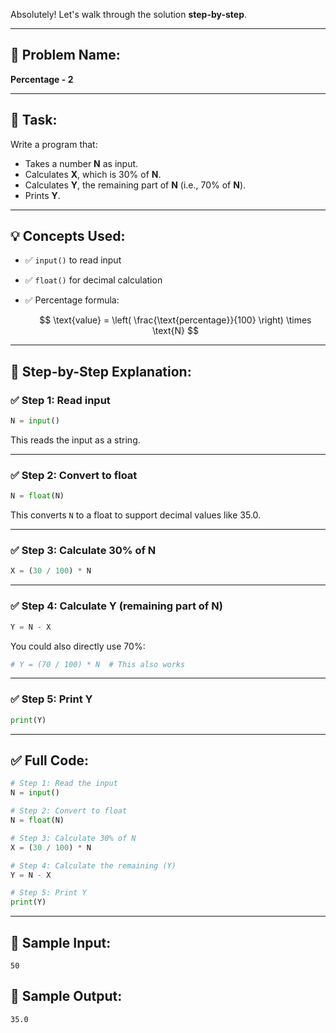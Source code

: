 Absolutely! Let's walk through the solution **step-by-step**.

---

## 🧩 **Problem Name:**

**Percentage - 2**

---

## 📝 **Task:**

Write a program that:

- Takes a number **N** as input.
- Calculates **X**, which is 30% of **N**.
- Calculates **Y**, the remaining part of **N** (i.e., 70% of **N**).
- Prints **Y**.

---

## 💡 **Concepts Used:**

- ✅ `input()` to read input
- ✅ `float()` for decimal calculation
- ✅ Percentage formula:

  $$
  \text{value} = \left( \frac{\text{percentage}}{100} \right) \times \text{N}
  $$

---

## 🧠 **Step-by-Step Explanation:**

### ✅ Step 1: Read input

```python
N = input()
```

This reads the input as a string.

---

### ✅ Step 2: Convert to float

```python
N = float(N)
```

This converts `N` to a float to support decimal values like 35.0.

---

### ✅ Step 3: Calculate 30% of N

```python
X = (30 / 100) * N
```

---

### ✅ Step 4: Calculate Y (remaining part of N)

```python
Y = N - X
```

You could also directly use 70%:

```python
# Y = (70 / 100) * N  # This also works
```

---

### ✅ Step 5: Print Y

```python
print(Y)
```

---

## ✅ Full Code:

```python
# Step 1: Read the input
N = input()

# Step 2: Convert to float
N = float(N)

# Step 3: Calculate 30% of N
X = (30 / 100) * N

# Step 4: Calculate the remaining (Y)
Y = N - X

# Step 5: Print Y
print(Y)
```

---

## 🧪 Sample Input:

```
50
```

## 🎯 Sample Output:

```
35.0
```
